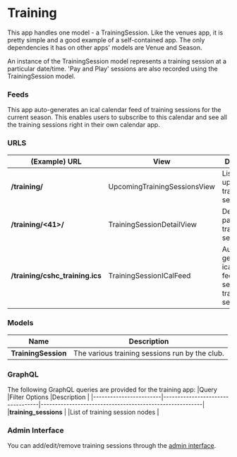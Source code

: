# Training

This app handles one model - a TrainingSession. Like the venues app, it is pretty simple and a good example of a self-contained app. The only dependencies it has on other apps' models are Venue and Season.

An instance of the TrainingSession model represents a training session at a particular date/time. 'Pay and Play' sessions are also recorded using the TrainingSession model.

### Feeds

This app auto-generates an ical calendar feed of training sessions for the current season. This enables users to subscribe to this calendar and see all the training sessions right in their own calendar app.

### URLS

|(Example) URL                   |View                         |Description                                 |
|--------------------------------|-----------------------------|--------------------------------------------|
|**/training/**                  |UpcomingTrainingSessionsView |Lists all upcoming training sessions.       |
|**/training/<41>/**             |TrainingSessionDetailView    |Details of a particular training session.   |
|**/training/cshc_training.ics** |TrainingSessionICalFeed      |Automatically generated ical calendar feed of this season's training sessions|

### Models

|Name                 |Description    |
|---------------------|----------------
|**TrainingSession**  |The various training sessions run by the club.|

### GraphQL

The following GraphQL queries are provided for the training app:
|Query                   |Filter Options                    |Description                                              |
|------------------------|----------------------------------|---------------------------------------------------------|
|**training\_sessions**  |                                  |List of training session nodes |


### Admin Interface

You can add/edit/remove training sessions through the [admin interface](//www.cambridgesouthhockeyclub.co.uk/admin/training/).
